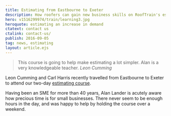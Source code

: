```yaml
---
title: Estimating from Eastbourne to Exeter
description: How roofers can gain new business skills on RoofTrain's estimating course
hero: v1516299974/train/learning3.jpg
heroquote: estimating an increase in demand
ctatext: contact us
ctalink: contact-us/
publish: 2016-09-05
tag: news, estimating
layout: article.ejs
---
```


> This course is going to help make estimating a lot simpler. Alan is a very knowledgeable teacher.
<cite>Leon Cumming</cite>

Leon Cumming and Carl Harris recently travelled from Eastbourne to Exeter to attend our two-day [estimating course]([root]roof-training-courses/roof-estimating/).

Having been an SME for more than 40 years, Alan Lander is acutely aware how precious time is for small businesses. There never seem to be enough hours in the day, and was happy to help by holding the course over a weekend.
